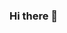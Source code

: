 ### Hi there 👋

<!--
**Segodnya/Segodnya** is a ✨ _special_ ✨ repository because its `README.md` (this file) appears on your GitHub profile.

Here are some ideas to get you started:

- 🔭 Студент курса "Веб-разработчик" в Я.Практикуме.
- 🌱 В настоящий момент изучаю React, Node.js, TypeScript
- 👯 Готов поработать в команде над некоммерческим или благотворительным проектом.
- 📫 TG: @Segodnya
- ⚡ Fun fact: typeof 10 + 5 // "number5"

-->
